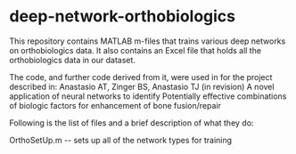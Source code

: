 # deep-network-orthobiologics

This repository contains MATLAB m-files that trains various deep networks on orthobiologics data. 
It also contains an Excel file that holds all the orthobiologics data in our dataset. 

The code, and further code derived from it, were used in for the project described in:
Anastasio AT, Zinger BS, Anastasio TJ (in revision) A novel application of neural networks to identify Potentially effective combinations of biologic factors for enhancement of bone fusion/repair

Following is the list of files and a brief description of what they do:

OrthoSetUp.m  -- sets up all of the network types for training

